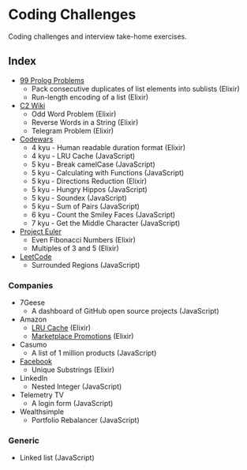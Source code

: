 # Coding Challenges

Coding challenges and interview take-home exercises.

## Index

- [99 Prolog Problems](https://sites.google.com/site/prologsite/prolog-problems)
  - Pack consecutive duplicates of list elements into sublists (Elixir)
  - Run-length encoding of a list (Elixir)
- [C2 Wiki](http://c2.com/cgi/wiki?ProgrammingChallengesForInterview)
  - Odd Word Problem (Elixir)
  - Reverse Words in a String (Elixir)
  - Telegram Problem (Elixir)
- [Codewars](https://www.codewars.com)
  - 4 kyu - Human readable duration format (Elixir)
  - 4 kyu - LRU Cache (JavaScript)
  - 5 kyu - Break camelCase (JavaScript)
  - 5 kyu - Calculating with Functions (JavaScript)
  - 5 kyu - Directions Reduction (Elixir)
  - 5 kyu - Hungry Hippos (JavaScript)
  - 5 kyu - Soundex (JavaScript)
  - 5 kyu - Sum of Pairs (JavaScript)
  - 6 kyu - Count the Smiley Faces (JavaScript)
  - 7 kyu - Get the Middle Character (JavaScript)
- [Project Euler](http://projecteuler.net/problems)
  - Even Fibonacci Numbers (Elixir)
  - Multiples of 3 and 5 (Elixir)
- [LeetCode](https://leetcode.com/problems)
  - Surrounded Regions (JavaScript)

### Companies

- 7Geese
  - A dashboard of GitHub open source projects (JavaScript)
- Amazon
  - [LRU Cache](http://www.careercup.com/question?id=24510663) (Elixir)
  - [Marketplace Promotions](https://github.com/tdantas/it-interviews/tree/master/basket_checkout) (Elixir)
- Casumo
  - A list of 1 million products (JavaScript)
- [Facebook](https://github.com/alonsovidales/facebook-programming-challenges)
  - Unique Substrings (Elixir)
- LinkedIn
  - Nested Integer (JavaScript)
- Telemetry TV
  - A login form (JavaScript)
- Wealthsimple
  - Portfolio Rebalancer (JavaScript)

### Generic

- Linked list (JavaScript)
